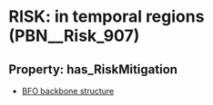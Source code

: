 # RISK: __in temporal regions__ (PBN__Risk_907)

## Property: has_RiskMitigation

* [BFO backbone structure](PBN__RiskMitigation_1249)

